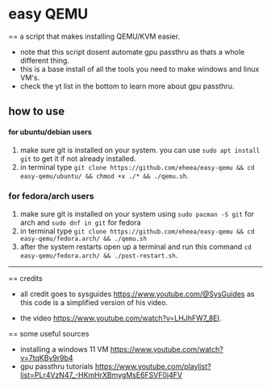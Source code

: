 # easy QEMU

== a script that makes installing QEMU/KVM easier.
- note that this script dosent automate gpu passthru as thats a whole different thing.
- this is a base install of all the tools you need to make windows and linux VM's.
- check the yt list in the bottom to learn more about gpu passthru.


## how to use
#### for ubuntu/debian users
1. make sure git is installed on your system. you can use `sudo apt install git` to get it if not already installed.
2. in terminal type `git clone https://github.com/eheea/easy-qemu && cd easy-qemu/ubuntu/ && chmod +x ./* && ./qemu.sh`.



### for fedora/arch users
1. make sure git is installed on your system using `sudo pacman -S git` for arch and `sudo dnf in git` for fedora
2. in terminal type `git clone https://github.com/eheea/easy-qemu && cd easy-qemu/fedora.arch/ && ./qemu.sh`
3. after the system restarts open up a terminal and run this command `cd easy-qemu/fedora.arch/ && ./post-restart.sh`.


---
== credits
* all credit goes to sysguides https://www.youtube.com/@SysGuides as this code is a simplified version of his video.
- the video https://www.youtube.com/watch?v=LHJhFW7_8EI.

== some useful sources
- installing a windows 11 VM https://www.youtube.com/watch?v=7tqKBy9r9b4
- gpu passthru tutorials https://www.youtube.com/playlist?list=PLr4VzN47_-HKmHrXBmygMsE6FSVF0j4FV
